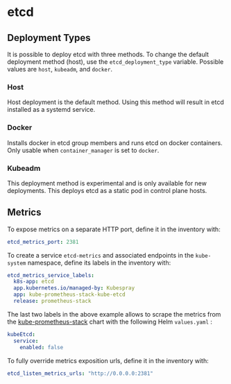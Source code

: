 # etcd

## Deployment Types

It is possible to deploy etcd with three methods. To change the default deployment method (host), use the `etcd_deployment_type` variable. Possible values are `host`, `kubeadm`, and `docker`.

### Host

Host deployment is the default method. Using this method will result in etcd installed as a systemd service.

### Docker

Installs docker in etcd group members and runs etcd on docker containers. Only usable when `container_manager` is set to `docker`.

### Kubeadm

This deployment method is experimental and is only available for new deployments. This deploys etcd as a static pod in control plane hosts.

## Metrics

To expose metrics on a separate HTTP port, define it in the inventory with:

```yaml
etcd_metrics_port: 2381
```

To create a service `etcd-metrics` and associated endpoints in the `kube-system` namespace,
define its labels in the inventory with:

```yaml
etcd_metrics_service_labels:
  k8s-app: etcd
  app.kubernetes.io/managed-by: Kubespray
  app: kube-prometheus-stack-kube-etcd
  release: prometheus-stack
```

The last two labels in the above example allows to scrape the metrics from the
[kube-prometheus-stack](https://github.com/prometheus-community/helm-charts/tree/main/charts/kube-prometheus-stack)
chart with the following Helm `values.yaml` :

```yaml
kubeEtcd:
  service:
    enabled: false
```

To fully override metrics exposition urls, define it in the inventory with:

```yaml
etcd_listen_metrics_urls: "http://0.0.0.0:2381"
```
